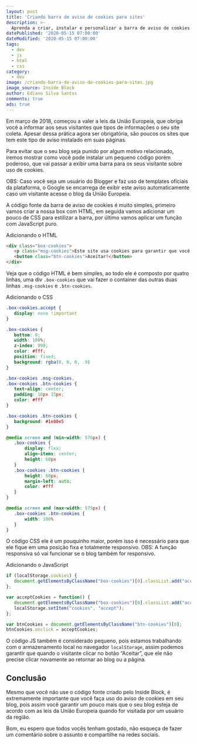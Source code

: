 ```yaml
---
layout: post
title: 'Criando barra de aviso de cookies para sites'
description: >-
  Aprenda a criar, instalar e personalizar a barra de aviso de cookies em seu site.
datePublished: '2020-05-15 07:00:00'
dateModified: '2020-05-15 07:00:00'
tags:
  - dev
  - js
  - html
  - css
category:
  - dev
image: /criando-barra-de-aviso-de-cookies-para-sites.jpg
image_source: Inside Block
author: Ediano Silva Santos
comments: true
ads: true
---
```


Em março de 2018, começou a valer a leis da União Europeia, que obriga você a informar aos seus visitantes que tipos de informações o seu site coleta. Apesar dessa prática agora ser obrigatória, são poucos os sites que tem este tipo de aviso instalado em suas páginas.

Para evitar que o seu blog seja punido por algum motivo relacionado, iremos mostrar como você pode instalar um pequeno código porém poderoso, que vai passar a exibir uma barra para os seus visitante sobre uso de cookies.

OBS: Caso você seja um usuário do Blogger e faz uso de templates oficiais da plataforma, o Google se encarrega de exibir este aviso automaticamente caso um visitante acesse o blog da União Europeia.

A código fonte da barra de aviso de cookies é muito simples, primeiro vamos criar a nossa box com HTML, em seguida vamos adicionar um pouco de CSS para estilizar a barra, por último vamos aplicar um função com JavaScript puro.

Adicionando o HTML
```html
<div class="box-cookies">
   <p class="msg-cookies">Este site usa cookies para garantir que você obtenha a melhor experiência.</p>
   <button class="btn-cookies">Aceitar!</button>
</div>
```

Veja que o código HTML é bem simples, ao todo ele é composto por quatro linhas, uma div `.box-cookies` que vai fazer o container das outras duas linhas `.msg-cookies` e `.btn-cookies`.

Adicionando o CSS
```css
.box-cookies.accept {
   display: none !important
}

.box-cookies {
   bottom: 0;
   width: 100%;
   z-index: 998;
   color: #fff;
   position: fixed;
   background: rgba(0, 0, 0, .9)
}

.box-cookies .msg-cookies,
.box-cookies .btn-cookies {
   text-align: center;
   padding: 10px 15px;
   color: #fff
}

.box-cookies .btn-cookies {
   background: #1e88e5
}

@media screen and (min-width: 576px) {
   .box-cookies {
       display: flex;
       align-items: center;
       height: 60px
   }
   .box-cookies .btn-cookies {
       height: 60px;
       margin-left: auto;
       color: #fff
   }
}

@media screen and (max-width: 575px) {
   .box-cookies .btn-cookies {
       width: 100%
   }
}
```

O código CSS ele é um pouquinho maior, porém isso é necessário para que ele fique em uma posição fixa e totalmente responsivo. OBS: A função responsiva só vai funcionar se o blog também for responsivo.

Adicionando o JavaScript
```js
if (localStorage.cookies) {
   document.getElementsByClassName("box-cookies")[0].classList.add("accept");
};

var acceptCookies = function() {
   document.getElementsByClassName("box-cookies")[0].classList.add("accept");
   localStorage.setItem("cookies", "accept");
};

var btnCookies = document.getElementsByClassName("btn-cookies")[0];
btnCookies.onclick = acceptCookies;
```

O código JS também é considerado pequeno, pois estamos trabalhando com o armazenamento local no navegador `localStorage`, assim podemos garantir que quando o visitante clicar no botão “Aceitar”, que ele não precise clicar novamente ao retornar ao blog ou a página.

## Conclusão
Mesmo que você não use o código fonte criado pelo Inside Block, é extremamente importante que você faça uso do aviso de cookies em seu blog, pois assim você garantir um pouco mais que o seu blog esteja de acordo com as leis da União Europeia quando for visitada por um usuário da região.

Bom, eu espero que todos vocês tenham gostado, não esqueça de fazer um comentário sobre o assunto e compartilhe na redes sociais.